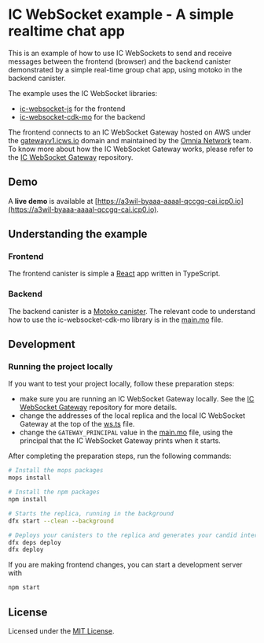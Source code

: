 # IC WebSocket example - A simple realtime chat app

This is an example of how to use IC WebSockets to send and receive messages between the frontend (browser) and the backend canister demonstrated by a simple real-time group chat app, using motoko in the backend canister.

The example uses the IC WebSocket libraries:
- [ic-websocket-js](https://github.com/omnia-network/ic-websocket-sdk-js) for the frontend
- [ic-websocket-cdk-mo](https://github.com/omnia-network/ic-websocket-cdk-mo) for the backend

The frontend connects to an IC WebSocket Gateway hosted on AWS under the [gatewayv1.icws.io](wss://gatewayv1.icws.io) domain and maintained by the [Omnia Network](https://github.com/omnia-network) team. To know more about how the IC WebSocket Gateway works, please refer to the [IC WebSocket Gateway](https://github.com/omnia-network/ic-websocket-gateway) repository.

## Demo

A **live demo** is available at [https://a3wil-byaaa-aaaal-qccgq-cai.icp0.io](https://a3wil-byaaa-aaaal-qccgq-cai.icp0.io).

## Understanding the example

### Frontend

The frontend canister is simple a [React](https://react.dev/) app written in TypeScript.

### Backend

The backend canister is a [Motoko canister](https://internetcomputer.org/docs/current/developer-docs/backend/motoko/). The relevant code to understand how to use the ic-websocket-cdk-mo library is in the [main.mo](src/chat_backend/main.mo) file.

## Development

### Running the project locally

If you want to test your project locally, follow these preparation steps:
- make sure you are running an IC WebSocket Gateway locally. See the [IC WebSocket Gateway](https://github.com/omnia-network/ic-websocket-gateway) repository for more details.
- change the addresses of the local replica and the local IC WebSocket Gateway at the top of the [ws.ts](src/chat_frontend/src/utils/ws.ts) file.
- change the `GATEWAY_PRINCIPAL` value in the [main.mo](src/chat_backend/main.mo) file, using the principal that the IC WebSocket Gateway prints when it starts.

After completing the preparation steps, run the following commands:

```bash
# Install the mops packages
mops install

# Install the npm packages
npm install

# Starts the replica, running in the background
dfx start --clean --background

# Deploys your canisters to the replica and generates your candid interface
dfx deps deploy
dfx deploy
```

If you are making frontend changes, you can start a development server with

```bash
npm start
```

## License

Licensed under the [MIT License](./LICENSE).
